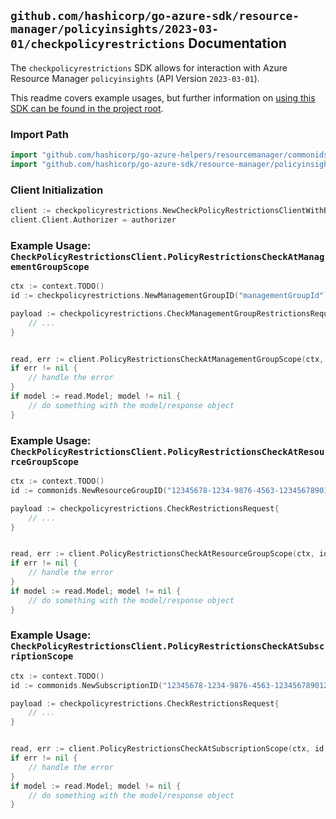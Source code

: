 
## `github.com/hashicorp/go-azure-sdk/resource-manager/policyinsights/2023-03-01/checkpolicyrestrictions` Documentation

The `checkpolicyrestrictions` SDK allows for interaction with Azure Resource Manager `policyinsights` (API Version `2023-03-01`).

This readme covers example usages, but further information on [using this SDK can be found in the project root](https://github.com/hashicorp/go-azure-sdk/tree/main/docs).

### Import Path

```go
import "github.com/hashicorp/go-azure-helpers/resourcemanager/commonids"
import "github.com/hashicorp/go-azure-sdk/resource-manager/policyinsights/2023-03-01/checkpolicyrestrictions"
```


### Client Initialization

```go
client := checkpolicyrestrictions.NewCheckPolicyRestrictionsClientWithBaseURI("https://management.azure.com")
client.Client.Authorizer = authorizer
```


### Example Usage: `CheckPolicyRestrictionsClient.PolicyRestrictionsCheckAtManagementGroupScope`

```go
ctx := context.TODO()
id := checkpolicyrestrictions.NewManagementGroupID("managementGroupId")

payload := checkpolicyrestrictions.CheckManagementGroupRestrictionsRequest{
	// ...
}


read, err := client.PolicyRestrictionsCheckAtManagementGroupScope(ctx, id, payload)
if err != nil {
	// handle the error
}
if model := read.Model; model != nil {
	// do something with the model/response object
}
```


### Example Usage: `CheckPolicyRestrictionsClient.PolicyRestrictionsCheckAtResourceGroupScope`

```go
ctx := context.TODO()
id := commonids.NewResourceGroupID("12345678-1234-9876-4563-123456789012", "example-resource-group")

payload := checkpolicyrestrictions.CheckRestrictionsRequest{
	// ...
}


read, err := client.PolicyRestrictionsCheckAtResourceGroupScope(ctx, id, payload)
if err != nil {
	// handle the error
}
if model := read.Model; model != nil {
	// do something with the model/response object
}
```


### Example Usage: `CheckPolicyRestrictionsClient.PolicyRestrictionsCheckAtSubscriptionScope`

```go
ctx := context.TODO()
id := commonids.NewSubscriptionID("12345678-1234-9876-4563-123456789012")

payload := checkpolicyrestrictions.CheckRestrictionsRequest{
	// ...
}


read, err := client.PolicyRestrictionsCheckAtSubscriptionScope(ctx, id, payload)
if err != nil {
	// handle the error
}
if model := read.Model; model != nil {
	// do something with the model/response object
}
```
